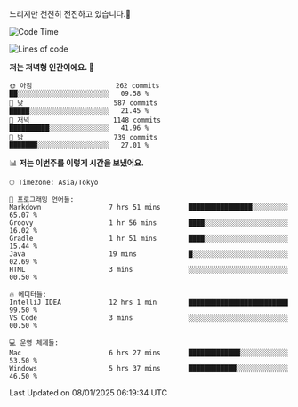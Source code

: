 느리지만 천천히 전진하고 있습니다.🐢

<!--START_SECTION:waka-->
![Code Time](http://img.shields.io/badge/Code%20Time-1%2C512%20hrs%2018%20mins-blue)

![Lines of code](https://img.shields.io/badge/%EC%A0%80%EB%8A%94%20%EC%97%AC%ED%83%9C%EA%B9%8C%EC%A7%80%20-919.0%20thousand%20%EC%A4%84%EC%9D%98%20%EC%BD%94%EB%93%9C%EB%A5%BC%20%EC%9E%91%EC%84%B1%ED%96%88%EC%96%B4%EC%9A%94.-blue)

**저는 저녁형 인간이에요. 🦉** 

```text
🌞 아침                     262 commits         ██░░░░░░░░░░░░░░░░░░░░░░░   09.58 % 
🌆 낮　                     587 commits         █████░░░░░░░░░░░░░░░░░░░░   21.45 % 
🌃 저녁                     1148 commits        ██████████░░░░░░░░░░░░░░░   41.96 % 
🌙 밤　                     739 commits         ███████░░░░░░░░░░░░░░░░░░   27.01 % 
```


📊 **저는 이번주를 이렇게 시간을 보냈어요.** 

```text
🕑︎ Timezone: Asia/Tokyo

💬 프로그래밍 언어들: 
Markdown                 7 hrs 51 mins       ████████████████░░░░░░░░░   65.07 % 
Groovy                   1 hr 56 mins        ████░░░░░░░░░░░░░░░░░░░░░   16.02 % 
Gradle                   1 hr 51 mins        ████░░░░░░░░░░░░░░░░░░░░░   15.44 % 
Java                     19 mins             █░░░░░░░░░░░░░░░░░░░░░░░░   02.69 % 
HTML                     3 mins              ░░░░░░░░░░░░░░░░░░░░░░░░░   00.50 % 

🔥 에디터들: 
IntelliJ IDEA            12 hrs 1 min        █████████████████████████   99.50 % 
VS Code                  3 mins              ░░░░░░░░░░░░░░░░░░░░░░░░░   00.50 % 

💻 운영 체제들: 
Mac                      6 hrs 27 mins       █████████████░░░░░░░░░░░░   53.50 % 
Windows                  5 hrs 37 mins       ████████████░░░░░░░░░░░░░   46.50 % 
```


 Last Updated on 08/01/2025 06:19:34 UTC
<!--END_SECTION:waka-->
